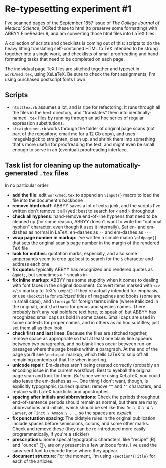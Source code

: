 # Re-typesetting experiment #1

I've scanned pages of the September 1857 issue of _The College Journal of Medical Science_, OCRed these to html (to preserve some formatting) with ABBYY FineReader 9, and am converting those html files into LaTeX files.

A collection of scripts and checklists is coming out of this: scripts to do the heavy lifting translating self-contained HTML to TeX intended to be strung together into a single work, and checklists of small proofreading and hand-formatting tasks that need to be completed on each page.

The individual page TeX files are stitched together and typeset in `work/med.tex`, using XeLaTeX. Be sure to check the font assignments; I'm using purchased postscript fonts I own.

## Scripts

* `html2tex.rb` assumes a lot, and is ripe for refactoring. It runs through all the files in the `html` directory, and "translates" them into identically-named `.tex` files by running through an ad hoc series of regular expression substitutions.
* `straightener.rb` works through the folder of original page scans (not part of the repository; email me for a 12 Gb copy), and uses ImageMagick to straighten, clean up, and shrink them into something that's more useful for proofreading the text, and might even be small enough to serve in an (eventual) proofreading interface.

## Task list for cleaning up the automatically-generated `.tex` files

In no particular order:

* **add the file**: edit `work/med.tex` to append an `\input{}` macro to load the file into the document's backbone
* **remove html chaff**: ABBYY saves a lot of extra junk, and the scripts I've written don't remove it all (yet); best to search for `<` and `>` throughout
* **check all hyphens**: hand-remove end-of-line hyphens that need to be cleaned up (for some reason, ABBYY doesn't want to write the "optional hyphen" character, even though it uses it internally). Set en- and em-dashes as normal in LaTeX: en-dashes as `--` and em-dashes as `---`
* **wrap page number in markup**: I've written a simple macro `\oldpage{}` that sets the original scan's page number in the margin of the rendered TeX file
* **look for entities**: quotation marks, especially, and also some ampersands seem to crop up; best to search for the `&` character and address each one
* **fix quotes**: typically ABBYY has recognized and rendered quotes as `&quot;`, but sometimes a `"` sneaks in
* **fix inline markup**: ABBYY has some stupidity when it comes to dealing with font faces in the original document. Convert items marked with `<i></i>` markup to TeX's `\emph{}` if they're actually intended for emphasis, or use `\booktitle` for *italicized* titles of magazines and books (some are in small caps), and `\foreign` for foreign terms inline (where italicized in the original), and `\latinate` for genus and species names. There probably isn't any real boldface text here, to speak of, but ABBYY has recognized small caps as bold in some cases. Small caps are used in some contexts for proper names, and in others as ad hoc subtitles; just set them all as they look.
* **check first and last lines**: Because the files are stitched together, remove space as appropriate so that at least one blank line appears between two paragraphs, and no blank lines occur between run-on passages where the page breaks within a paragraph. At the end of the page you'll see `\endinput` markup, which tells LaTeX to snip off all remaining contents of that file when inserting.
* **unicode repair**: Em-dashes aren't being created correctly (probably an encoding issue in the current workflow). Best to eyeball the original page scan and look for them. *But* since we're using XeLaTeX, you could also leave the em-dashes as —. One thing I don't want, though, is explicitly typographic (curled) quotes: remove `“”` and `‘’` characters, and replace with LaTeX backticks and apostrophes.
* **spacing after initials and abbreviations**: Check the periods throughout: end-of-sentence periods should remain as normal, but there are many abbreviations and initials, which should be set like this: `Dr.\ G.\ W.\ Carver`, or `Tinct.\ Ammon.\ ...`, so the spaces are *explicit*.
* **fix punctuation spacing**: The oldstyle rules in the original publication include spaces before semicolons, colons, and some other marks. Check and remove these (they can be re-introduced more easily programmatically, if you're a stickler)
* **prescriptions**: Some special typographic characters, like "recipe" (℞) and "ounce" (℥), are only present in a few unicode fonts. I've used the sans-serif font to encode these where they appear.
* **document structure**: For the moment, I'm using `\section*{Title}` for each of the articles.

